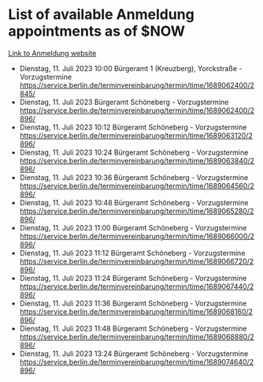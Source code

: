 # List of available Anmeldung appointments as of $NOW
[Link to Anmeldung website](https://service.berlin.de/terminvereinbarung/termin/tag.php?termin=1&anliegen[]=120686&dienstleisterlist=122210,122217,327316,122219,327312,122227,327314,122231,327346,122243,327348,122254,122252,329742,122260,329745,122262,329748,122271,327278,122273,327274,122277,327276,330436,122280,327294,122282,327290,122284,327292,122291,327270,122285,327266,122286,327264,122296,327268,150230,329760,122297,327286,122294,327284,122312,329763,122314,329775,122304,327330,122311,327334,122309,327332,317869,122281,327352,122279,329772,122283,122276,327324,122274,327326,122267,329766,122246,327318,122251,327320,122257,327322,122208,327298,122226,327300&herkunft=http%3A%2F%2Fservice.berlin.de%2Fdienstleistung%2F120686%2F)
- Dienstag, 11. Juli 2023 10:00 Bürgeramt 1 (Kreuzberg), Yorckstraße - Vorzugstermine https://service.berlin.de/terminvereinbarung/termin/time/1689062400/2845/
- Dienstag, 11. Juli 2023  Bürgeramt Schöneberg - Vorzugstermine https://service.berlin.de/terminvereinbarung/termin/time/1689062400/2896/
- Dienstag, 11. Juli 2023 10:12 Bürgeramt Schöneberg - Vorzugstermine https://service.berlin.de/terminvereinbarung/termin/time/1689063120/2896/
- Dienstag, 11. Juli 2023 10:24 Bürgeramt Schöneberg - Vorzugstermine https://service.berlin.de/terminvereinbarung/termin/time/1689063840/2896/
- Dienstag, 11. Juli 2023 10:36 Bürgeramt Schöneberg - Vorzugstermine https://service.berlin.de/terminvereinbarung/termin/time/1689064560/2896/
- Dienstag, 11. Juli 2023 10:48 Bürgeramt Schöneberg - Vorzugstermine https://service.berlin.de/terminvereinbarung/termin/time/1689065280/2896/
- Dienstag, 11. Juli 2023 11:00 Bürgeramt Schöneberg - Vorzugstermine https://service.berlin.de/terminvereinbarung/termin/time/1689066000/2896/
- Dienstag, 11. Juli 2023 11:12 Bürgeramt Schöneberg - Vorzugstermine https://service.berlin.de/terminvereinbarung/termin/time/1689066720/2896/
- Dienstag, 11. Juli 2023 11:24 Bürgeramt Schöneberg - Vorzugstermine https://service.berlin.de/terminvereinbarung/termin/time/1689067440/2896/
- Dienstag, 11. Juli 2023 11:36 Bürgeramt Schöneberg - Vorzugstermine https://service.berlin.de/terminvereinbarung/termin/time/1689068160/2896/
- Dienstag, 11. Juli 2023 11:48 Bürgeramt Schöneberg - Vorzugstermine https://service.berlin.de/terminvereinbarung/termin/time/1689068880/2896/
- Dienstag, 11. Juli 2023 13:24 Bürgeramt Schöneberg - Vorzugstermine https://service.berlin.de/terminvereinbarung/termin/time/1689074640/2896/
